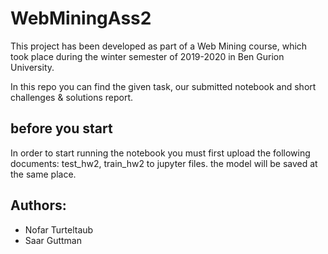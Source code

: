 # WebMiningAss2
This project has been developed as part of a Web Mining course, which took place during the winter semester of 2019-2020 in Ben Gurion University. 

In this repo you can find the given task, our submitted notebook and short challenges & solutions report.

## before you start
In order to start running the notebook you must first upload the following documents: test_hw2, train_hw2 to jupyter files.
the model will be saved at the same place.

## Authors:
  - Nofar Turteltaub
  - Saar Guttman
